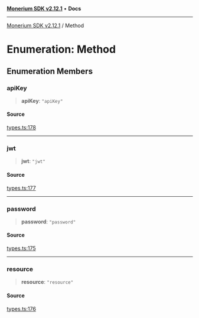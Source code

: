 [**Monerium SDK v2.12.1**](../README.md) • **Docs**

---

[Monerium SDK v2.12.1](../README.md) / Method

# Enumeration: Method

## Enumeration Members

### apiKey

> **apiKey**: `"apiKey"`

#### Source

[types.ts:178](https://github.com/monerium/js-monorepo/blob/510d89096a606a615f5ce0c00a69ec9c89563e68/packages/sdk/src/types.ts#L178)

---

### jwt

> **jwt**: `"jwt"`

#### Source

[types.ts:177](https://github.com/monerium/js-monorepo/blob/510d89096a606a615f5ce0c00a69ec9c89563e68/packages/sdk/src/types.ts#L177)

---

### password

> **password**: `"password"`

#### Source

[types.ts:175](https://github.com/monerium/js-monorepo/blob/510d89096a606a615f5ce0c00a69ec9c89563e68/packages/sdk/src/types.ts#L175)

---

### resource

> **resource**: `"resource"`

#### Source

[types.ts:176](https://github.com/monerium/js-monorepo/blob/510d89096a606a615f5ce0c00a69ec9c89563e68/packages/sdk/src/types.ts#L176)
